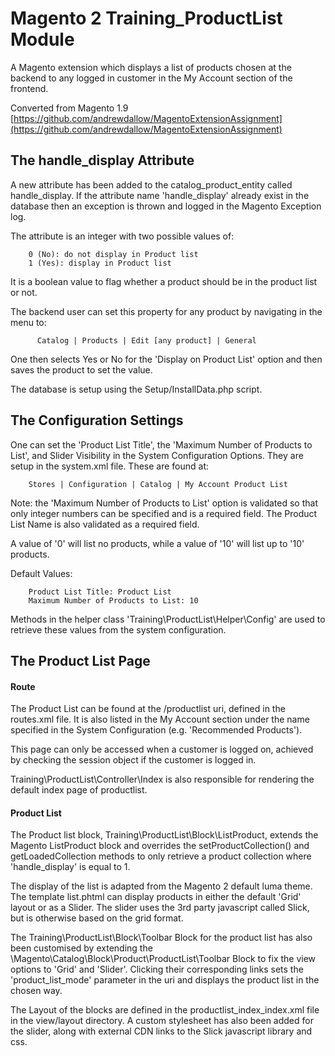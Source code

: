 # Magento 2 Training_ProductList Module

A Magento extension which displays a list of products chosen at the backend to 
any logged in customer in the My Account section of the frontend.

Converted from Magento 1.9 [https://github.com/andrewdallow/MagentoExtensionAssignment](https://github.com/andrewdallow/MagentoExtensionAssignment)

## The handle_display Attribute

A new attribute has been added to the catalog_product_entity called handle_display.
If the attribute name 'handle_display' already exist in the database then
an exception is thrown and logged in the Magento Exception log. 

The attribute is an integer with two possible values of:
        
        0 (No): do not display in Product list
        1 (Yes): display in Product list

It is a boolean value to flag whether a product should be in the product list
or not. 

The backend user can set this property for any product by navigating in the 
 menu to:

          Catalog | Products | Edit [any product] | General
          
One then selects Yes or No for the 'Display on Product List' option and then saves 
the product to set the value.

The database is setup using the Setup/InstallData.php script.

## The Configuration Settings

One can set the 'Product List Title', the 
'Maximum Number of Products to List', and Slider Visibility in the System 
Configuration Options. They are setup in the system.xml file. These are found at:

        Stores | Configuration | Catalog | My Account Product List
        
Note: the 'Maximum Number of Products to List' option is validated 
 so that only integer numbers can be specified and is a required field. The 
 Product List Name is also validated as a required field. 

A value of '0' will list no products, while a value of '10' will list up to '10' 
products. 

Default Values:

        Product List Title: Product List
        Maximum Number of Products to List: 10

Methods in the helper class 'Training\ProductList\Helper\Config' are used to
retrieve these values from the system configuration.

## The Product List Page

#### Route
The Product List can be found at the /productlist uri, defined in the routes.xml
file. It is also listed in the My Account section under the name specified 
in the System Configuration (e.g. 'Recommended Products').

This page can only be accessed when a customer is logged on, achieved by 
checking the session object if the customer is logged in. 

Training\ProductList\Controller\Index is also responsible for rendering the default
index page of productlist. 

#### Product List

The Product list block, Training\ProductList\Block\ListProduct, extends the Magento 
ListProduct block and overrides the setProductCollection() and getLoadedCollection 
methods to only retrieve a product collection where 'handle_display' is equal to 1.

The display of the list is adapted from the Magento 2 default luma theme.
The template list.phtml can display products in either the default 'Grid'
layout or as a Slider. The slider uses the 3rd party javascript called Slick, 
but is otherwise based on the grid format. 

The Training\ProductList\Block\Toolbar Block for the product list has also 
been customised by extending the \Magento\Catalog\Block\Product\ProductList\Toolbar
Block to fix the view options to 'Grid' and 'Slider'. Clicking their corresponding 
links sets the 'product_list_mode' parameter in the uri and displays the product list in 
the chosen way. 

The Layout of the blocks are defined in the productlist_index_index.xml file in 
the view/layout directory. A custom stylesheet has also been added for the slider,
along with external CDN links to the Slick javascript library and css. 